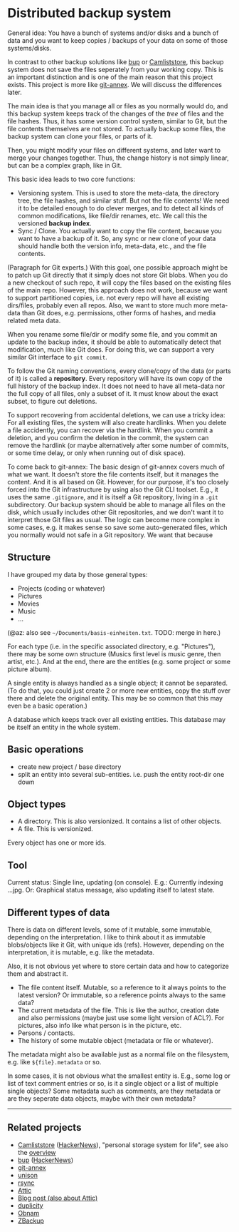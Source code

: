 # Distributed backup system

General idea: You have a bunch of systems and/or disks and a bunch of data and you want to keep copies / backups of your data on some of those systems/disks.

In contrast to other backup solutions like [bup](https://github.com/bup/bup) or [Camliststore](http://camlistore.org/),
this backup system does not save the files seperately from your working copy.
This is an important distinction and is one of the main reason that this project exists.
This project is more like [git-annex](https://git-annex.branchable.com/). We will discuss the differences later.

The main idea is that you manage all or files as you normally would do, and this backup system keeps track of the changes of the *tree* of files and the file hashes.
Thus, it has some version control system, similar to Git, but the file contents themselves are not stored.
To actually backup some files, the backup system can clone your files, or parts of it.

Then, you might modify your files on different systems, and later want to merge your changes together. Thus, the change history is not simply linear, but can be a complex graph, like in Git.

This basic idea leads to two core functions:

* Versioning system.
This is used to store the meta-data, the directory tree, the file hashes, and similar stuff.
But not the file contents!
We need it to be detailed enough to do clever merges, and to detect all kinds of common modifications, like file/dir renames, etc.
We call this the versioned **backup index**.
* Sync / Clone.
You actually want to copy the file content, because you want to have a backup of it.
So, any sync or new clone of your data should handle both the version info, meta-data, etc., and the file contents.

(Paragraph for Git experts.)
With this goal, one possible approach might be to patch up Git directly that it simply does not store Git blobs.
When you do a new checkout of such repo, it will copy the files based on the existing files of the main repo.
However, this approach does not work, because we want to support partitioned copies, i.e. not every repo will have all existing dirs/files, probably even all repos.
Also, we want to store much more meta-data than Git does, e.g. permissions, other forms of hashes, and media related meta data.

When you rename some file/dir or modify some file, and you commit an update to the backup index, it should be able to automatically detect that modification, much like Git does. For doing this, we can support a very similar Git interface to `git commit`.

To follow the Git naming conventions, every clone/copy of the data (or parts of it) is called a **repository**.
Every repository will have its own copy of the full history of the backup index.
It does not need to have all meta-data nor the full copy of all files, only a subset of it.
It must know about the exact subset, to figure out deletions.

To support recovering from accidental deletions, we can use a tricky idea: For all existing files, the system will also create hardlinks. When you delete a file accidently, you can recover via the hardlink. When you commit a deletion, and you confirm the deletion in the commit, the system can remove the hardlink (or maybe alternatively after some number of commits, or some time delay, or only when running out of disk space).

To come back to git-annex: The basic design of git-annex covers much of what we want. It doesn't store the file contents itself, but it manages the content. And it is all based on Git.
However, for our purpose, it's too closely forced into the Git infrastructure by using also the Git CLI toolset.
E.g., it uses the same `.gitignore`, and it is itself a Git repository, living in a `.git` subdirectory.
Our backup system should be able to manage all files on the disk, which usually includes other Git repositories, and we don't want it to interpret those Git files as usual.
The logic can become more complex in some cases, e.g. it makes sense so save some auto-generated files, which you normally would not safe in a Git repository. We want that because 


## Structure

I have grouped my data by those general types:

* Projects (coding or whatever)
* Pictures
* Movies
* Music
* …

(@az: also see `~/Documents/basis-einheiten.txt`. TODO: merge in here.)

For each type (i.e. in the specific associated directory, e.g. "Pictures"), there may be some own structure (Musics first level is music genre, then artist, etc.). And at the end, there are the entities (e.g. some project or some picture album).

A single entity is always handled as a single object; it cannot be separated. (To do that, you could just create 2 or more new entities, copy the stuff over there and delete the original entity. This may be so common that this may even be a basic operation.)

A database which keeps track over all existing entities. This database may be itself an entity in the whole system.


## Basic operations

- create new project / base directory
- split an entity into several sub-entities. i.e. push the entity root-dir one down


## Object types

- A directory. This is also versionized. It contains a list of other objects.
- A file. This is versionized.

Every object has one or more ids.


## Tool

Current status: Single line, updating (on console). E.g.: Currently indexing ...jpg. Or: Graphical status message, also updating itself to latest state.

## Different types of data

There is data on different levels, some of it mutable, some immutable, depending on the interpretation. I like to think about it as immutable blobs/objects like it Git, with unique ids (refs). However, depending on the interpretation, it is mutable, e.g. like the metadata.

Also, it is not obvious yet where to store certain data and how to categorize them and abstract it.

* The file content itself. Mutable, so a reference to it always points to the latest version? Or immutable, so a reference points always to the same data?
* The current metadata of the file. This is like the author, creation date and also permissions (maybe just use some light version of ACL?). For pictures, also info like what person is in the picture, etc.
* Persons / contacts.
* The history of some mutable object (metadata or file or whatever).

The metadata might also be available just as a normal file on the filesystem, e.g. like `${file}.metadata` or so.

In some cases, it is not obvious what the smallest entity is. E.g., some log or list of text comment entries or so, is it a single object or a list of multiple single objects? Some metadata such as comments, are they metadata or are they seperate data objects, maybe with their own metadata?

---

## Related projects

* [Camliststore](http://camlistore.org/) ([HackerNews](https://news.ycombinator.com/item?id=2156374)), "personal storage system for life", see also the [overview](http://camlistore.org/docs/overview)
* [bup](https://github.com/bup/bup) ([HackerNews](https://news.ycombinator.com/item?id=8620236))
* [git-annex](https://git-annex.branchable.com/)
* [unison](http://www.cis.upenn.edu/~bcpierce/unison/)
* [rsync](http://en.wikipedia.org/wiki/Rsync)
* [Attic](https://attic-backup.org/)
* [Blog post (also about Attic)](http://www.stavros.io/posts/holy-grail-backups/)
* [duplicity](http://duplicity.nongnu.org/)
* [Obnam](http://obnam.org/)
* [ZBackup](http://zbackup.org/)

